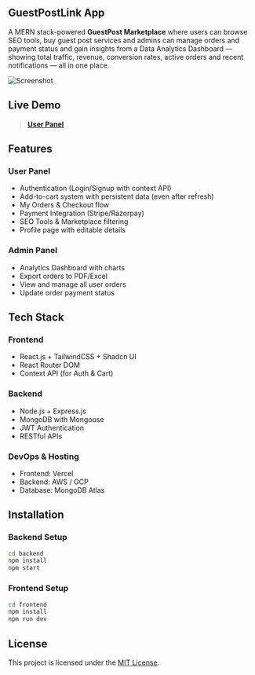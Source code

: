 <h2>GuestPostLink App</h2>

A MERN stack-powered **GuestPost Marketplace** where users can browse SEO tools, buy guest post services and admins can manage orders and payment status and gain insights from a Data Analytics Dashboard — showing total traffic, revenue, conversion rates, active orders and recent notifications — all in one place.

 
![Screenshot](https://user-images.githubusercontent.com/12345678/your-uploaded-screenshot.png)
<!--![GuestPost Preview](preview.png)--> 

## Live Demo

>  [**User Panel**](https://guest-post-frontend.vercel.app)


## Features

### User Panel
-  Authentication (Login/Signup with context API)
-  Add-to-cart system with persistent data (even after refresh)
-  My Orders & Checkout flow
-  Payment Integration (Stripe/Razorpay)
-  SEO Tools & Marketplace filtering
-  Profile page with editable details

### Admin Panel
-  Analytics Dashboard with charts
-  Export orders to PDF/Excel
-  View and manage all user orders
-  Update order payment status


## Tech Stack

### Frontend
- React.js + TailwindCSS + Shadcn UI
- React Router DOM
- Context API (for Auth & Cart)

### Backend
- Node.js + Express.js
- MongoDB with Mongoose
- JWT Authentication
- RESTful APIs

### DevOps & Hosting
- Frontend: Vercel
- Backend: AWS / GCP 
- Database: MongoDB Atlas
  

## Installation

### Backend Setup
```bash
cd backend
npm install
npm start
```
### Frontend Setup
```bash
cd frontend
npm install
npm run dev
```

## License
This project is licensed under the [MIT License]().

